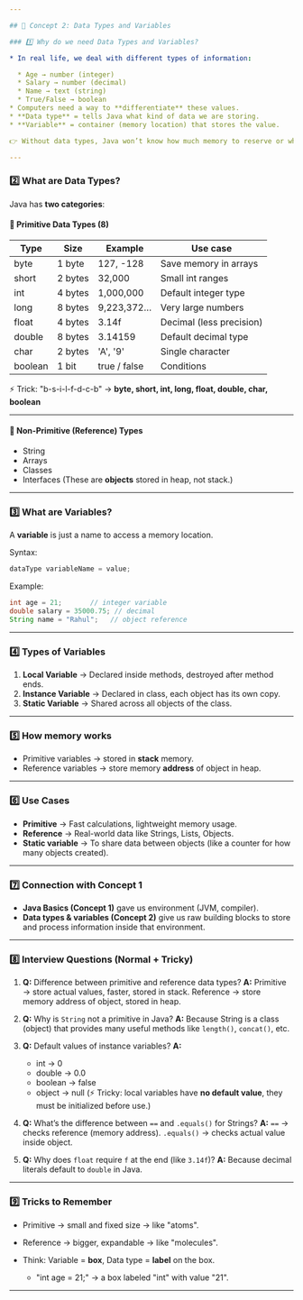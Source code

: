 ```yaml
---

## 🔹 Concept 2: Data Types and Variables

### 1️⃣ Why do we need Data Types and Variables?

* In real life, we deal with different types of information:

  * Age → number (integer)
  * Salary → number (decimal)
  * Name → text (string)
  * True/False → boolean
* Computers need a way to **differentiate** these values.
* **Data type** = tells Java what kind of data we are storing.
* **Variable** = container (memory location) that stores the value.

👉 Without data types, Java won’t know how much memory to reserve or what operations are allowed.

---
```


### 2️⃣ What are Data Types?

Java has **two categories**:

#### 🔹 Primitive Data Types (8)

| Type    | Size    | Example      | Use case                 |
| ------- | ------- | ------------ | ------------------------ |
| byte    | 1 byte  | 127, -128    | Save memory in arrays    |
| short   | 2 bytes | 32,000       | Small int ranges         |
| int     | 4 bytes | 1,000,000    | Default integer type     |
| long    | 8 bytes | 9,223,372…   | Very large numbers       |
| float   | 4 bytes | 3.14f        | Decimal (less precision) |
| double  | 8 bytes | 3.14159      | Default decimal type     |
| char    | 2 bytes | 'A', '9'     | Single character         |
| boolean | 1 bit   | true / false | Conditions               |

⚡ Trick: "b-s-i-l-f-d-c-b" → **byte, short, int, long, float, double, char, boolean**

---

#### 🔹 Non-Primitive (Reference) Types

- String
- Arrays
- Classes
- Interfaces
  (These are **objects** stored in heap, not stack.)

---

### 3️⃣ What are Variables?

A **variable** is just a name to access a memory location.

Syntax:

```java
dataType variableName = value;
```

Example:

```java
int age = 21;       // integer variable
double salary = 35000.75; // decimal
String name = "Rahul";   // object reference
```

---

### 4️⃣ Types of Variables

1. **Local Variable** → Declared inside methods, destroyed after method ends.
2. **Instance Variable** → Declared in class, each object has its own copy.
3. **Static Variable** → Shared across all objects of the class.

---

### 5️⃣ How memory works

- Primitive variables → stored in **stack** memory.
- Reference variables → store memory **address** of object in heap.

---

### 6️⃣ Use Cases

- **Primitive** → Fast calculations, lightweight memory usage.
- **Reference** → Real-world data like Strings, Lists, Objects.
- **Static variable** → To share data between objects (like a counter for how many objects created).

---

### 7️⃣ Connection with Concept 1

- **Java Basics (Concept 1)** gave us environment (JVM, compiler).
- **Data types & variables (Concept 2)** give us raw building blocks to store and process information inside that environment.

---

### 8️⃣ Interview Questions (Normal + Tricky)

1. **Q:** Difference between primitive and reference data types?
   **A:** Primitive → store actual values, faster, stored in stack.
   Reference → store memory address of object, stored in heap.

2. **Q:** Why is `String` not a primitive in Java?
   **A:** Because String is a class (object) that provides many useful methods like `length()`, `concat()`, etc.

3. **Q:** Default values of instance variables?
   **A:**

   - int → 0
   - double → 0.0
   - boolean → false
   - object → null
     (⚡ Tricky: local variables have **no default value**, they must be initialized before use.)

4. **Q:** What’s the difference between `==` and `.equals()` for Strings?
   **A:** `==` → checks reference (memory address).
   `.equals()` → checks actual value inside object.

5. **Q:** Why does `float` require `f` at the end (like `3.14f`)?
   **A:** Because decimal literals default to `double` in Java.

---

### 9️⃣ Tricks to Remember

- Primitive → small and fixed size → like "atoms".
- Reference → bigger, expandable → like "molecules".
- Think: Variable = **box**, Data type = **label** on the box.

  - "int age = 21;" → a box labeled "int" with value "21".

---
